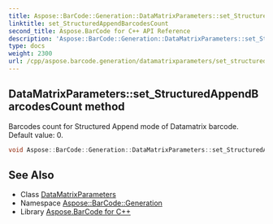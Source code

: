 ```yaml
---
title: Aspose::BarCode::Generation::DataMatrixParameters::set_StructuredAppendBarcodesCount method
linktitle: set_StructuredAppendBarcodesCount
second_title: Aspose.BarCode for C++ API Reference
description: 'Aspose::BarCode::Generation::DataMatrixParameters::set_StructuredAppendBarcodesCount method. Barcodes count for Structured Append mode of Datamatrix barcode. Default value: 0 in C++.'
type: docs
weight: 2300
url: /cpp/aspose.barcode.generation/datamatrixparameters/set_structuredappendbarcodescount/
---
```

## DataMatrixParameters::set_StructuredAppendBarcodesCount method


Barcodes count for Structured Append mode of Datamatrix barcode. Default value: 0.

```cpp
void Aspose::BarCode::Generation::DataMatrixParameters::set_StructuredAppendBarcodesCount(int32_t value)
```

## See Also

* Class [DataMatrixParameters](../)
* Namespace [Aspose::BarCode::Generation](../../)
* Library [Aspose.BarCode for C++](../../../)

